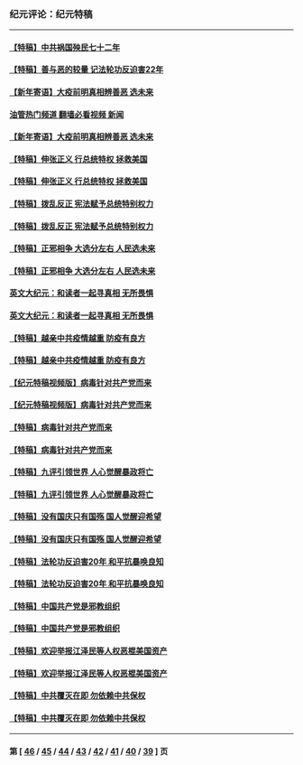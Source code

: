 ### 纪元评论：纪元特稿
---
#### [【特稿】中共祸国殃民七十二年](../../pages/nsc424/n13272607.md?04130330) 
#### [【特稿】善与恶的较量 记法轮功反迫害22年](../../pages/nsc424/n13086597.md?04130330) 
#### [【新年寄语】大疫前明真相辨善恶 选未来](../../pages/nsc424/n12660855.md?04130330) 
#### [油管热门频道 翻墙必看视频 新闻](ok?04130330)
#### [【新年寄语】大疫前明真相辨善恶 选未来](../../pages/nsc424/n12660855.md?04130330) 
#### [【特稿】伸张正义 行总统特权 拯救美国](../../pages/nsc424/n12616806.md?04130330) 
#### [【特稿】伸张正义 行总统特权 拯救美国](../../pages/nsc424/n12616806.md?04130330) 
#### [【特稿】拨乱反正 宪法赋予总统特别权力](../../pages/nsc424/n12598306.md?04130330) 
#### [【特稿】拨乱反正 宪法赋予总统特别权力](../../pages/nsc424/n12598306.md?04130330) 
#### [【特稿】正邪相争 大选分左右 人民选未来](../../pages/nsc424/n12545208.md?04130330) 
#### [【特稿】正邪相争 大选分左右 人民选未来](../../pages/nsc424/n12545208.md?04130330) 
#### [英文大纪元：和读者一起寻真相 无所畏惧](../../pages/nsc424/n12542027.md?04130330) 
#### [英文大纪元：和读者一起寻真相 无所畏惧](../../pages/nsc424/n12542027.md?04130330) 
#### [【特稿】越亲中共疫情越重 防疫有良方](../../pages/nsc424/n12042989.md?04130330) 
#### [【特稿】越亲中共疫情越重 防疫有良方](../../pages/nsc424/n12042989.md?04130330) 
#### [【纪元特稿视频版】病毒针对共产党而来](../../pages/nsc424/n11977328.md?04130330) 
#### [【纪元特稿视频版】病毒针对共产党而来](../../pages/nsc424/n11977328.md?04130330) 
#### [【特稿】病毒针对共产党而来](../../pages/nsc424/n11928818.md?04130330) 
#### [【特稿】病毒针对共产党而来](../../pages/nsc424/n11928818.md?04130330) 
#### [【特稿】九评引领世界 人心觉醒暴政将亡](../../pages/nsc424/n11660496.md?04130330) 
#### [【特稿】九评引领世界 人心觉醒暴政将亡](../../pages/nsc424/n11660496.md?04130330) 
#### [【特稿】没有国庆只有国殇 国人觉醒迎希望](../../pages/nsc424/n11549354.md?04130330) 
#### [【特稿】没有国庆只有国殇 国人觉醒迎希望](../../pages/nsc424/n11549354.md?04130330) 
#### [【特稿】法轮功反迫害20年 和平抗暴唤良知](../../pages/nsc424/n11389135.md?04130330) 
#### [【特稿】法轮功反迫害20年 和平抗暴唤良知](../../pages/nsc424/n11389135.md?04130330) 
#### [【特稿】中国共产党是邪教组织](../../pages/nsc424/n11355551.md?04130330) 
#### [【特稿】中国共产党是邪教组织](../../pages/nsc424/n11355551.md?04130330) 
#### [【特稿】欢迎举报江泽民等人权恶棍美国资产](../../pages/nsc424/n11303040.md?04130330) 
#### [【特稿】欢迎举报江泽民等人权恶棍美国资产](../../pages/nsc424/n11303040.md?04130330) 
#### [【特稿】中共覆灭在即 勿依赖中共保权](../../pages/nsc424/n11278510.md?04130330) 
#### [【特稿】中共覆灭在即 勿依赖中共保权](../../pages/nsc424/n11278510.md?04130330) 

---
#### 第 [ [46](./46.md?04130330) / [45](./45.md?04130330) / [44](./44.md?04130330) / [43](./43.md?04130330) / [42](./42.md?04130330) / [41](./41.md?04130330) / [40](./40.md?04130330) / [39](./39.md?04130330) ] 页
